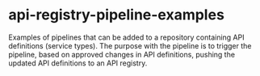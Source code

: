 # api-registry-pipeline-examples

Examples of pipelines that can be added to a repository containing API definitions (service types).
The purpose with the pipeline is to trigger the pipeline, based on approved changes in API definitions,
pushing the updated API definitions to an API registry.
